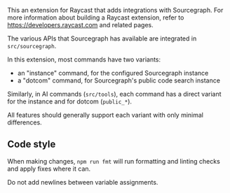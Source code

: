 This an extension for Raycast that adds integrations with Sourcegraph.
For more information about building a Raycast extension, refer to https://developers.raycast.com and related pages.

The various APIs that Sourcegraph has available are integrated in `src/sourcegraph`.

In this extension, most commands have two variants:

- an "instance" command, for the configured Sourcegraph instance
- a "dotcom" command, for Sourcegraph's public code search instance

Similarly, in AI commands (`src/tools`), each command has a direct variant for the instance and for dotcom (`public_*`).

All features should generally support each variant with only minimal differences.

## Code style

When making changes, `npm run fmt` will run formatting and linting checks and apply fixes where it can.

Do not add newlines between variable assignments.
